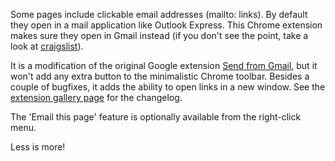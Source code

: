 Some pages include clickable email addresses (mailto: links). By default they open in a mail application like Outlook Express. This Chrome extension makes sure they open in Gmail instead (if you don't see the point, take a look at [craigslist](http://santabarbara.craigslist.org/sub/)).

It is a modification of the original Google extension [Send from Gmail][1], but it won't add any extra button to the minimalistic Chrome toolbar. Besides a couple of bugfixes, it adds the ability to open links in a new window. See the [extension gallery page][2] for the changelog.

The 'Email this page' feature is optionally available from the right-click menu.

Less is more!


[1]: https://chrome.google.com/extensions/detail/pgphcomnlaojlmmcjmiddhdapjpbgeoc
[2]: https://chrome.google.com/extensions/detail/ahldefgplekckalfcolhhnljbbgaiboc
